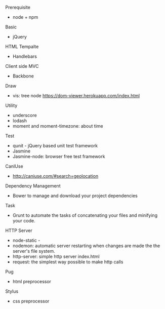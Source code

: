 Prerequisite
- node + npm

Basic
- jQuery

HTML Tempalte
- Handlebars 

Client side MVC
- Backbone 

Draw
- vis: tree node https://dom-viewer.herokuapp.com/index.html

Utility
- underscore
- lodash
- moment and moment-timezone: about time 


Test
- qunit - jQuery based unit test framework
- Jasmine
- Jasmine-node: browser free test framework

CanIUse
- http://caniuse.com/#search=geolocation

Dependency Management
- Bower to manage and download your project dependencies

Task
- Grunt to automate the tasks of concatenating your files and minifying your code.

HTTP Server
- node-static - 
- nodemon: automatic server restarting when changes are made the the server's file system.
- http-server: simple http server index.html
- request: the simplest way possible to make http calls

Pug
- html preprocessor


Stylus
  - css preprocessor